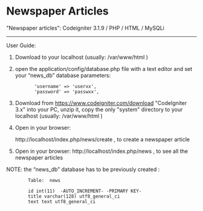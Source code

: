 # Newspaper Articles
"Newspaper articles": Codeigniter 3.1.9 / PHP / HTML / MySQLi 


-------------------------------------------------------------
 User Guide:
    
  1. Download to your localhost (usually: /var/www/html )
  2. open the application/config/database.php file with a text editor and set your “news_db” database parameters:
		
                'username' => 'userxx', 
                'password' => 'passwxx',
  3. Download from https://www.codeigniter.com/download "CodeIgniter 3.x" into your PC, unzip it, copy the only "system" directory to your localhost (usually: /var/www/html ) 
  4. Open in your browser:
		
        http://localhost/index.php/news/create 
	   , to create a newspaper article
  5. Open in your browser: 
		    http://localhost/index.php/news 
     , to see all the newspaper articles

  NOTE: the “news_db” database has to be previously created :

            Table:  news
            
            id int(11)  -AUTO_INCREMENT- -PRIMARY KEY-
            title varchar(128) utf8_general_ci 
            text text utf8_general_ci
